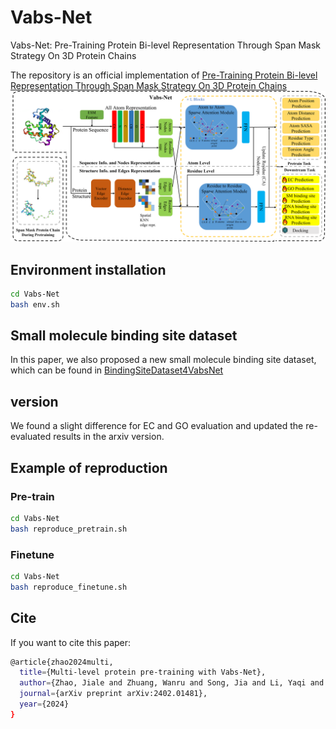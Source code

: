 # Vabs-Net
Vabs-Net: Pre-Training Protein Bi-level Representation Through Span Mask Strategy On 3D Protein Chains

The repository is an official implementation of [Pre-Training Protein Bi-level Representation Through Span Mask Strategy On 3D Protein Chains](https://arxiv.org/abs/2402.01481)
![Vabs-Net](./model.png)

## Environment installation

```bash
cd Vabs-Net
bash env.sh
```
## Small molecule binding site dataset
In this paper, we also proposed a new small molecule binding site dataset, which can be found in [BindingSiteDataset4VabsNet](https://huggingface.co/datasets/Heisenburger2000/BindingSiteDataset4VabsNet)

## version
We found a slight difference for EC and GO evaluation and updated the re-evaluated results in the arxiv version.

## Example of reproduction

### Pre-train

```bash
cd Vabs-Net
bash reproduce_pretrain.sh
```
### Finetune
```bash
cd Vabs-Net
bash reproduce_finetune.sh
```
## Cite
If you want to cite this paper:
```bash
@article{zhao2024multi,
  title={Multi-level protein pre-training with Vabs-Net},
  author={Zhao, Jiale and Zhuang, Wanru and Song, Jia and Li, Yaqi and Lu, Shuqi},
  journal={arXiv preprint arXiv:2402.01481},
  year={2024}
}
```
